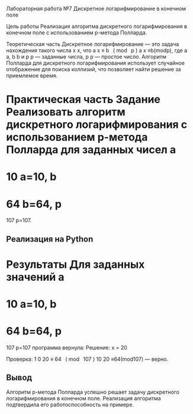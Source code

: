 Лабораторная работа №7
Дискретное логарифмирование в конечном поле

Цель работы
Реализация алгоритма дискретного логарифмирования в конечном поле с использованием p-метода Полларда.

Теоретическая часть
Дискретное логарифмирование — это задача нахождения такого числа 
x
x, что 
a
x
≡
b
 
(
mod
 
p
)
a 
x
 ≡b(modp), где 
a
a, 
b
b и 
p
p — заданные числа, 
p
p — простое число.
Алгоритм Полларда для дискретного логарифмирования использует случайное отображение для поиска коллизий, что позволяет найти решение за приемлемое время.

Практическая часть
Задание
Реализовать алгоритм дискретного логарифмирования с использованием p-метода Полларда для заданных чисел 
a
=
10
a=10, 
b
=
64
b=64, 
p
=
107
p=107.
## Реализация на Python
Результаты
Для заданных значений 
a
=
10
a=10, 
b
=
64
b=64, 
p
=
107
p=107 программа вернула:
Решение: x = 20

Проверка:
1
0
20
≡
64
 
(
mod
 
107
)
10 
20
 ≡64(mod107) — верно.

## Вывод
Алгоритм p-метода Полларда успешно решает задачу дискретного логарифмирования в конечном поле. Реализация алгоритма подтвердила его работоспособность на примере.
